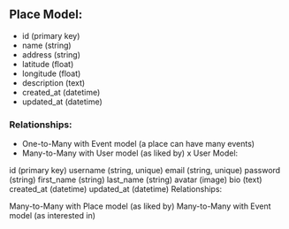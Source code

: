 ## Place Model:

- id (primary key)
- name (string)
- address (string)
- latitude (float)
- longitude (float)
- description (text)
- created_at (datetime)
- updated_at (datetime)
### Relationships:

- One-to-Many with Event model (a place can have many events)
- Many-to-Many with User model (as liked by)
x
User Model:

id (primary key)
username (string, unique)
email (string, unique)
password (string)
first_name (string)
last_name (string)
avatar (image)
bio (text)
created_at (datetime)
updated_at (datetime)
Relationships:

Many-to-Many with Place model (as liked by)
Many-to-Many with Event model (as interested in)